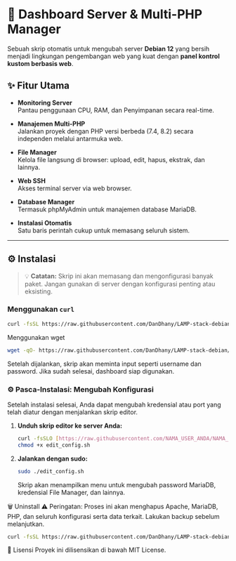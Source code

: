 # 🚀 Dashboard Server & Multi-PHP Manager

Sebuah skrip otomatis untuk mengubah server **Debian 12** yang bersih menjadi lingkungan pengembangan web yang kuat dengan **panel kontrol kustom berbasis web**.

## ✨ Fitur Utama

- **Monitoring Server**  
  Pantau penggunaan CPU, RAM, dan Penyimpanan secara real-time.

- **Manajemen Multi-PHP**  
  Jalankan proyek dengan PHP versi berbeda (7.4, 8.2) secara independen melalui antarmuka web.

- **File Manager**  
  Kelola file langsung di browser: upload, edit, hapus, ekstrak, dan lainnya.

- **Web SSH**  
  Akses terminal server via web browser.

- **Database Manager**  
  Termasuk phpMyAdmin untuk manajemen database MariaDB.

- **Instalasi Otomatis**  
  Satu baris perintah cukup untuk memasang seluruh sistem.

---

## ⚙️ Instalasi

> 💡 **Catatan:** Skrip ini akan memasang dan mengonfigurasi banyak paket. Jangan gunakan di server dengan konfigurasi penting atau eksisting.

### Menggunakan `curl`

```bash
curl -fsSL https://raw.githubusercontent.com/DanDhany/LAMP-stack-debian/main/install.sh | sudo bash
```
Menggunakan wget
```bash
wget -qO- https://raw.githubusercontent.com/DanDhany/LAMP-stack-debian/main/install.sh | sudo bash
```
Setelah dijalankan, skrip akan meminta input seperti username dan password. Jika sudah selesai, dashboard siap digunakan.

### ⚙️ Pasca-Instalasi: Mengubah Konfigurasi

Setelah instalasi selesai, Anda dapat mengubah kredensial atau port yang telah diatur dengan menjalankan skrip editor.

1.  **Unduh skrip editor ke server Anda:**
    ```bash
    curl -fsSLO [https://raw.githubusercontent.com/NAMA_USER_ANDA/NAMA_REPO_ANDA/main/edit_config.sh](https://raw.githubusercontent.com/NAMA_USER_ANDA/NAMA_REPO_ANDA/main/edit_config.sh)
    chmod +x edit_config.sh
    ```
2.  **Jalankan dengan sudo:**
    ```bash
    sudo ./edit_config.sh
    ```
    Skrip akan menampilkan menu untuk mengubah password MariaDB, kredensial File Manager, dan lainnya.


🗑️ Uninstall
⚠️ Peringatan: Proses ini akan menghapus Apache, MariaDB, PHP, dan seluruh konfigurasi serta data terkait. Lakukan backup sebelum melanjutkan.

```bash
curl -fsSL https://raw.githubusercontent.com/DanDhany/LAMP-stack-debian/main/uninstall.sh | sudo bash
```
📜 Lisensi
Proyek ini dilisensikan di bawah MIT License.
